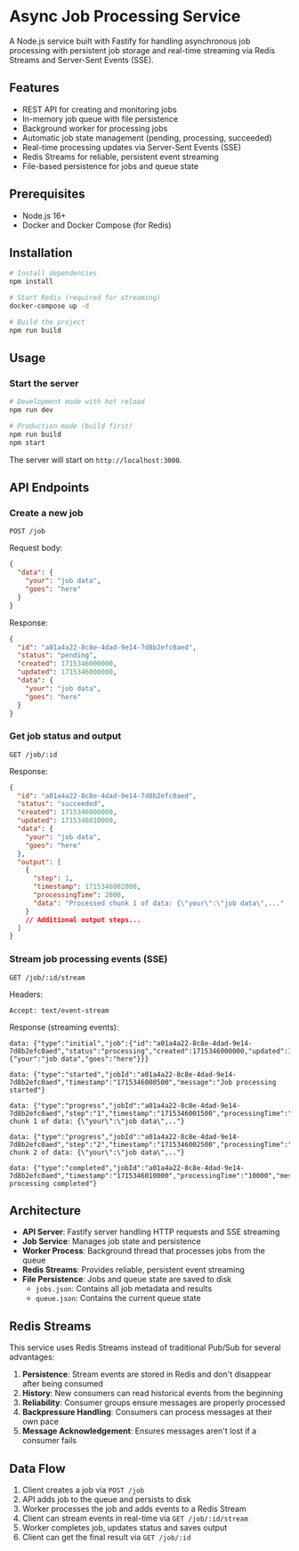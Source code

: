 # Async Job Processing Service

A Node.js service built with Fastify for handling asynchronous job processing with persistent job storage and real-time streaming via Redis Streams and Server-Sent Events (SSE).

## Features

- REST API for creating and monitoring jobs
- In-memory job queue with file persistence
- Background worker for processing jobs
- Automatic job state management (pending, processing, succeeded)
- Real-time processing updates via Server-Sent Events (SSE)
- Redis Streams for reliable, persistent event streaming
- File-based persistence for jobs and queue state

## Prerequisites

- Node.js 16+
- Docker and Docker Compose (for Redis)

## Installation

```bash
# Install dependencies
npm install

# Start Redis (required for streaming)
docker-compose up -d

# Build the project
npm run build
```

## Usage

### Start the server

```bash
# Development mode with hot reload
npm run dev

# Production mode (build first)
npm run build
npm start
```

The server will start on `http://localhost:3000`.

## API Endpoints

### Create a new job

```
POST /job
```

Request body:

```json
{
  "data": {
    "your": "job data",
    "goes": "here"
  }
}
```

Response:

```json
{
  "id": "a01a4a22-8c8e-4dad-9e14-7d8b2efc0aed",
  "status": "pending",
  "created": 1715346000000,
  "updated": 1715346000000,
  "data": {
    "your": "job data",
    "goes": "here"
  }
}
```

### Get job status and output

```
GET /job/:id
```

Response:

```json
{
  "id": "a01a4a22-8c8e-4dad-9e14-7d8b2efc0aed",
  "status": "succeeded",
  "created": 1715346000000,
  "updated": 1715346010000,
  "data": {
    "your": "job data",
    "goes": "here"
  },
  "output": [
    {
      "step": 1,
      "timestamp": 1715346002000,
      "processingTime": 2000,
      "data": "Processed chunk 1 of data: {\"your\":\"job data\",..."
    }
    // Additional output steps...
  ]
}
```

### Stream job processing events (SSE)

```
GET /job/:id/stream
```

Headers:
```
Accept: text/event-stream
```

Response (streaming events):

```
data: {"type":"initial","job":{"id":"a01a4a22-8c8e-4dad-9e14-7d8b2efc0aed","status":"processing","created":1715346000000,"updated":1715346000000,"data":{"your":"job data","goes":"here"}}}

data: {"type":"started","jobId":"a01a4a22-8c8e-4dad-9e14-7d8b2efc0aed","timestamp":"1715346000500","message":"Job processing started"}

data: {"type":"progress","jobId":"a01a4a22-8c8e-4dad-9e14-7d8b2efc0aed","step":"1","timestamp":"1715346001500","processingTime":"1000","data":"Processed chunk 1 of data: {\"your\":\"job data\",.."}

data: {"type":"progress","jobId":"a01a4a22-8c8e-4dad-9e14-7d8b2efc0aed","step":"2","timestamp":"1715346002500","processingTime":"2000","data":"Processed chunk 2 of data: {\"your\":\"job data\",.."}

data: {"type":"completed","jobId":"a01a4a22-8c8e-4dad-9e14-7d8b2efc0aed","timestamp":"1715346010000","processingTime":"10000","message":"Job processing completed"}
```

## Architecture

- **API Server**: Fastify server handling HTTP requests and SSE streaming
- **Job Service**: Manages job state and persistence
- **Worker Process**: Background thread that processes jobs from the queue
- **Redis Streams**: Provides reliable, persistent event streaming
- **File Persistence**: Jobs and queue state are saved to disk
  - `jobs.json`: Contains all job metadata and results
  - `queue.json`: Contains the current queue state

## Redis Streams

This service uses Redis Streams instead of traditional Pub/Sub for several advantages:

1. **Persistence**: Stream events are stored in Redis and don't disappear after being consumed
2. **History**: New consumers can read historical events from the beginning
3. **Reliability**: Consumer groups ensure messages are properly processed
4. **Backpressure Handling**: Consumers can process messages at their own pace
5. **Message Acknowledgement**: Ensures messages aren't lost if a consumer fails

## Data Flow

1. Client creates a job via `POST /job`
2. API adds job to the queue and persists to disk
3. Worker processes the job and adds events to a Redis Stream
4. Client can stream events in real-time via `GET /job/:id/stream`
5. Worker completes job, updates status and saves output
6. Client can get the final result via `GET /job/:id`
